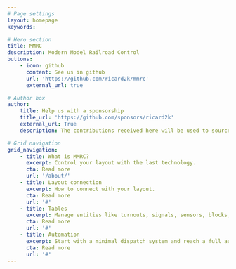 ```yaml
---
# Page settings
layout: homepage
keywords:

# Hero section
title: MMRC
description: Modern Model Railroad Control
buttons:
    - icon: github
      content: See us in github
      url: 'https://github.com/ricard2k/mmrc'
      external_url: true

# Author box
author:
    title: Help us with a sponsorship
    title_url: 'https://github.com/sponsors/ricard2k'
    external_url: True
    description: The contributions received here will be used to source different railroad control systems to support connectivity with them.

# Grid navigation
grid_navigation:
    - title: What is MMRC?
      excerpt: Control your layout with the last technology.
      cta: Read more
      url: '/about/'
    - title: Layout connection
      excerpt: How to connect with your layout.
      cta: Read more
      url: '#'
    - title: Tables
      excerpt: Manage entities like turnouts, signals, sensors, blocks, paths...
      cta: Read more
      url: '#'
    - title: Automation
      excerpt: Start with a minimal dispatch system and reach a full automated running layout.
      cta: Read more
      url: '#'
---
```

